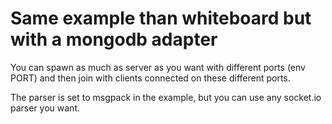 # Same example than whiteboard but with a mongodb adapter

You can spawn as much as server as you want with different ports (env PORT) and then join with clients
connected on these different ports.

The parser is set to msgpack in the example, but you can use any socket.io parser you want.
